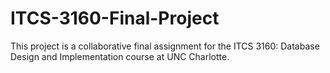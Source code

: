 # ITCS-3160-Final-Project
 This project is a collaborative final assignment for the ITCS 3160: Database Design and Implementation course at UNC Charlotte.
